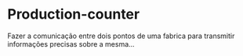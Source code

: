 # Production-counter
 

Fazer a comunicação entre dois pontos de uma fabrica para transmitir informações precisas sobre a mesma...
